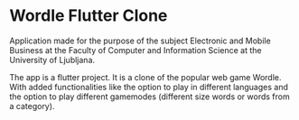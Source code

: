 # Wordle Flutter Clone

Application made for the purpose of the subject Electronic and Mobile Business at the Faculty of Computer and Information Science at the University of Ljubljana.

The app is a flutter project. It is a clone of the popular web game Wordle. With added functionalities like the option to play in different languages and the option to play different gamemodes (different size words or words from a category).
